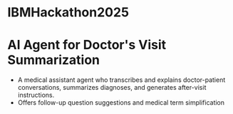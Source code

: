 # IBMHackathon2025

# AI Agent for Doctor's Visit Summarization
- A medical assistant agent who transcribes and explains doctor-patient conversations, summarizes diagnoses, and generates after-visit instructions.
- Offers follow-up question suggestions and medical term simplification
